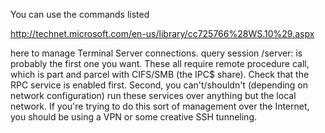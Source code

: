 You can use the commands listed 

http://technet.microsoft.com/en-us/library/cc725766%28WS.10%29.aspx

here to manage Terminal Server connections. query session /server:<servername> is probably the first one you want.
These all require remote procedure call, which is part and parcel with CIFS/SMB (the IPC$ share). Check that the RPC service is enabled first. Second, you can't/shouldn't (depending on network configuration) run these services over anything but the local network. If you're trying to do this sort of management over the Internet, you should be using a VPN or some creative SSH tunneling.
